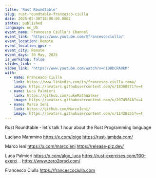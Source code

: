 ```yaml
---
title: 'Rust Roundtable'
slug: rust-roundtable-francesco-ciulla
date: 2025-05-30T18:00:00.000Z
status: published
language: en_US
event_name: Francesco Ciulla's Channel
event_link: 'https://www.youtube.com/@francescociulla/'
event_location: Remote
event_location_gps: ~
event_city: Remote
event_days: 30 May, 2025
is_workshop: false
slides_link: ~
video_link: 'https://www.youtube.com/watch?v=niD8bCRA0kM'
with:
  - name: Francesco Ciulla
    link: https://www.linkedin.com/in/francesco-ciulla-roma/
    image: https://avatars.githubusercontent.com/u/18360871?v=4
  - name: Luca Palmieri
    link: https://github.com/LukeMathWalker
    image: https://avatars.githubusercontent.com/u/20745048?v=4
  - name: Marco Ieni
    link: https://github.com/MarcoIeni/
    image: https://avatars.githubusercontent.com/u/11428655?v=4
---
```


Rust Roundtable - let's talk 1 hour about the Rust Programming language

Luciano Mammino https://x.com/loige https://rust-lambda.com/

Marco Ieni https://x.com/marcoieni https://release-plz.dev/

Luca Palmieri https://x.com/algo_luca https://rust-exercises.com/100-exerci...
https://www.zero2prod.com/

Francesco Ciulla https://francescociulla.com
